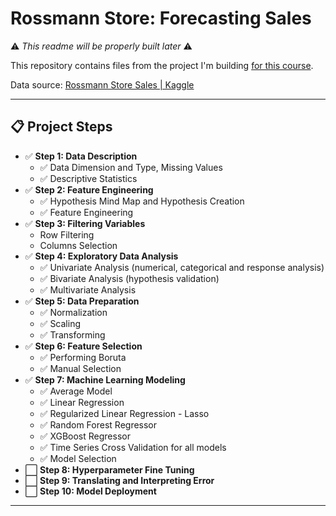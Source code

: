 # Rossmann Store: Forecasting Sales

⚠️ _This readme will be properly built later_ ⚠️

This repository contains files from the project I'm building <a href="https://www.hotmart.com/product/data-science-em-producao/Y24207977W">for this course</a>.

Data source: <a href="https://www.kaggle.com/c/rossmann-store-sales/data">Rossmann Store Sales | Kaggle</a>

---

## 📋   Project Steps

- ✅ **Step 1: Data Description**
  - ✅ Data Dimension and Type, Missing Values
  - ✅ Descriptive Statistics
- ✅ **Step 2: Feature Engineering**
  - ✅ Hypothesis Mind Map and Hypothesis Creation
  - ✅ Feature Engineering
- ✅ **Step 3: Filtering Variables**
    - Row Filtering
    - Columns Selection
- ✅ **Step 4: Exploratory Data Analysis**
  - ✅ Univariate Analysis (numerical, categorical and response analysis)
  - ✅ Bivariate Analysis (hypothesis validation)
  - ✅ Multivariate Analysis
- ✅ **Step 5: Data Preparation**
  - ✅ Normalization
  - ✅ Scaling
  - ✅ Transforming
- ✅ **Step 6: Feature Selection**
  - ✅ Performing Boruta
  - ✅ Manual Selection
- ✅ **Step 7: Machine Learning Modeling**
  - ✅ Average Model
  - ✅ Linear Regression
  - ✅ Regularized Linear Regression - Lasso
  - ✅ Random Forest Regressor
  - ✅ XGBoost Regressor
  - ✅ Time Series Cross Validation for all models
  - ✅ Model Selection
- :white_large_square: **Step 8: Hyperparameter Fine Tuning**
- :white_large_square: **Step 9: Translating and Interpreting Error**
- :white_large_square: **Step 10: Model Deployment**

---